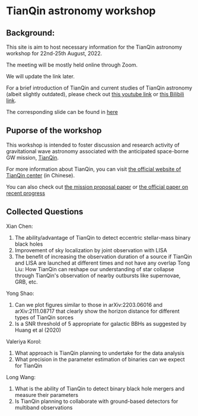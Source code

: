 # TianQin astronomy workshop

## Background:
This site is aim to host necessary information for the TianQin astronomy workshop for 22nd-25th August, 2022.

The meeting will be mostly held online through Zoom.

We will update the link later.

For a brief introduction of TianQin and current studies of TianQin astronomy (albeit slightly outdated), please check out [this youtube link](https://www.youtube.com/watch?v=936epPqskPU) or [this Bilibili link](https://www.bilibili.com/video/BV1f54118788/).

The corresponding slide can be found in [here](https://github.com/yiminghu-SYSU/TQ_Astro_Workshop/blob/main/InfoTianQin/20200901ScienceW_TQ.pdf)

## Puporse of the workshop
This workshop is intended to foster discussion and research activity of gravitational wave astronomy associated with the anticipated space-borne GW mission,  [TianQin](https://en.wikipedia.org/wiki/TianQin). 

For more information about TianQin, you can visit [the official website of TianQin center](https://tianqin.sysu.edu.cn/) (in Chinese).

You can also check out [the mission proposal paper](https://github.com/yiminghu-SYSU/TQ_Astro_Workshop/blob/main/InfoTianQin/Luo_2016_Class._Quantum_Grav._33_035010.pdf) or [the official paper on recent progress](https://github.com/yiminghu-SYSU/TQ_Astro_Workshop/blob/main/InfoTianQin/Mei_ptaa114.pdf)

## Collected Questions 

Xian Chen:
1. The ability/advantage of TianQin to detect eccentric stellar-mass binary black holes 
2. Improvement of sky localization by joint observation with LISA
3. The benefit of increasing the observation duration of a source if TianQin and LISA are launched at different times and not have any overlap
Tong Liu:
How TianQin can reshape our understanding of star collapse through TianQin's observation of nearby outbursts like supernovae, GRB, etc. 

Yong Shao:
1. Can we plot figures similar to those in arXiv:2203.06016 and arXiv:2111.08717 that clearly show the horizon distance for different types of TianQin sorces
2. Is a SNR threshold of 5 appropriate for galactic BBHs as suggested by Huang et al (2020)

Valeriya Korol:
1. What approach is TianQin planning to undertake for the data analysis
2. What precision in the parameter estimation of binaries can we expect for TianQin 

Long Wang:
1. What is the ability of TianQin to detect binary black hole mergers and measure their parameters
2. Is TianQin planning to collaborate with ground-based detectors for multiband observations

